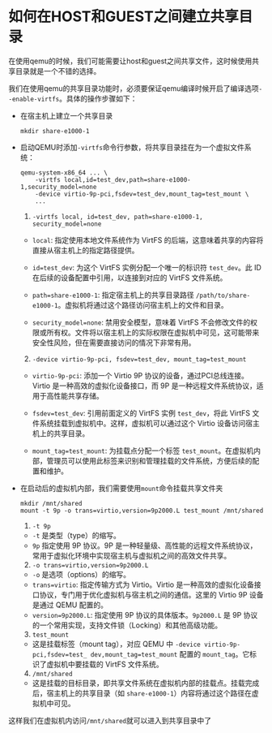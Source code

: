 # 如何在HOST和GUEST之间建立共享目录

在使用qemu的时候，我们可能需要让host和guest之间共享文件，这时候使用共享目录就是一个不错的选择。

我们在使用qemu的共享目录功能时，必须要保证qemu编译时候开启了编译选项`--enable-virtfs`。具体的操作步骤如下：

- 在宿主机上建立一个共享目录
  ```console
  mkdir share-e1000-1
  ```

- 启动QEMU时添加`-virtfs`命令行参数，将共享目录挂在为一个虚拟文件系统：
  
    ```console
    qemu-system-x86_64 ... \
        -virtfs local,id=test_dev,path=share-e1000-1,security_model=none
        -device virtio-9p-pci,fsdev=test_dev,mount_tag=test_mount \
        ...
    ```

    1. `-virtfs local, id=test_dev, path=share-e1000-1, security_model=none`

    - `local`: 指定使用本地文件系统作为 VirtFS 的后端，这意味着共享的内容将直接从宿主机上的指定路径提供。
    
    - `id=test_dev`: 为这个 VirtFS 实例分配一个唯一的标识符 `test_dev`。此 ID 在后续的设备配置中引用，以连接到对应的 VirtFS 文件系统。

    - `path=share-e1000-1`: 指定宿主机上的共享目录路径 `/path/to/share-e1000-1`。虚拟机将通过这个路径访问宿主机上的文件和目录。

    - `security_model=none`: 禁用安全模型，意味着 VirtFS 不会修改文件的权限或所有权。文件将以宿主机上的实际权限在虚拟机中可见，这可能带来安全性风险，但在需要直接访问的情况下非常有用。

    2. `-device virtio-9p-pci, fsdev=test_dev, mount_tag=test_mount`

    - `virtio-9p-pci`: 添加一个 Virtio 9P 协议的设备，通过PCI总线连接。Virtio 是一种高效的虚拟化设备接口，而 9P 是一种远程文件系统协议，适用于高性能共享存储。

    - `fsdev=test_dev`: 引用前面定义的 VirtFS 实例 `test_dev`，将此 VirtFS 文件系统挂载到虚拟机中。这样，虚拟机可以通过这个 Virtio 设备访问宿主机上的共享目录。

    - `mount_tag=test_mount`: 为挂载点分配一个标签 `test_mount`。在虚拟机内部，管理员可以使用此标签来识别和管理挂载的文件系统，方便后续的配置和维护。


- 在启动后的虚拟机内部，我们需要使用`mount`命令挂载共享文件夹
  
    ```console
    mkdir /mnt/shared
    mount -t 9p -o trans=virtio,version=9p2000.L test_mount /mnt/shared
    ```

   1. `-t 9p`
     - `-t` 是类型（type）的缩写。
     - `9p` 指定使用 9P 协议。9P 是一种轻量级、高性能的远程文件系统协议，常用于虚拟化环境中实现宿主机与虚拟机之间的高效文件共享。

   2. `-o trans=virtio,version=9p2000.L`
     - `-o` 是选项（options）的缩写。
     - `trans=virtio`: 指定传输方式为 Virtio。Virtio 是一种高效的虚拟化设备接口协议，专门用于优化虚拟机与宿主机之间的通信。这里的 Virtio 9P 设备是通过 QEMU 配置的。
     - `version=9p2000.L`: 指定使用 9P 协议的具体版本。`9p2000.L` 是 9P 协议的一个常用实现，支持文件锁（Locking）和其他高级功能。

   3. `test_mount`
     - 这是挂载标签（mount tag），对应 QEMU 中 `-device virtio-9p-pci,fsdev=test_ dev,mount_tag=test_mount` 配置的 `mount_tag`。它标识了虚拟机中要挂载的 VirtFS 文件系统。

   4. `/mnt/shared`
     - 这是挂载的目标目录，即共享文件系统在虚拟机内部的挂载点。挂载完成后，宿主机上的共享目录（如 `share-e1000-1`）内容将通过这个路径在虚拟机中可见。


这样我们在虚拟机内访问`/mnt/shared`就可以进入到共享目录中了


